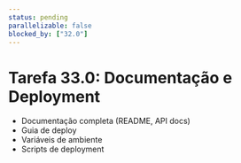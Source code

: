 ```yaml
---
status: pending
parallelizable: false
blocked_by: ["32.0"]
---
```

# Tarefa 33.0: Documentação e Deployment
- Documentação completa (README, API docs)
- Guia de deploy
- Variáveis de ambiente
- Scripts de deployment
